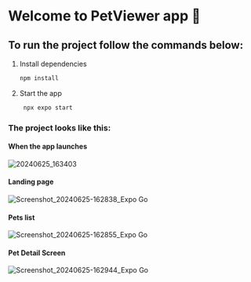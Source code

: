 # Welcome to PetViewer app 👋

## To run the project follow the commands below:

1. Install dependencies

   ```bash
   npm install
   ```

2. Start the app

   ```bash
    npx expo start
   ```




### The project looks like this:

#### When the app launches
![20240625_163403](https://github.com/nishant3005/tailz-assignment/assets/89506403/8ea2315a-5a23-4b1e-b453-de072fccc47a)

#### Landing page
![Screenshot_20240625-162838_Expo Go](https://github.com/nishant3005/tailz-assignment/assets/89506403/be12e506-bd9d-4f8e-a02c-b0fdb9367a7c)

#### Pets list
![Screenshot_20240625-162855_Expo Go](https://github.com/nishant3005/tailz-assignment/assets/89506403/4340229c-fe13-4042-b558-a4a90ac68fa5)

#### Pet Detail Screen
![Screenshot_20240625-162944_Expo Go](https://github.com/nishant3005/tailz-assignment/assets/89506403/63e0ed67-fb53-4937-915a-7f53ddb95e2d)
